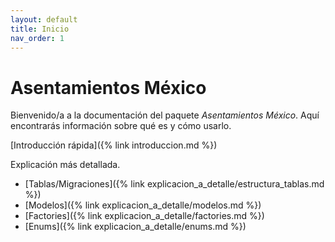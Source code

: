 ```yaml
---
layout: default
title: Inicio
nav_order: 1
---
```

 
# Asentamientos México

Bienvenido/a a la documentación del paquete _Asentamientos México_. Aquí encontrarás información sobre qué es y cómo usarlo.

[Introducción rápida]({% link introduccion.md %})

Explicación más detallada.
- [Tablas/Migraciones]({% link explicacion_a_detalle/estructura_tablas.md %})
- [Modelos]({% link explicacion_a_detalle/modelos.md %})
- [Factories]({% link explicacion_a_detalle/factories.md %})
- [Enums]({% link explicacion_a_detalle/enums.md %})

